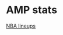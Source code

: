 # AMP stats

[NBA lineups](https://www.nba.com/stats/lineups/advanced?slug=advanced&Season=2022-23)
